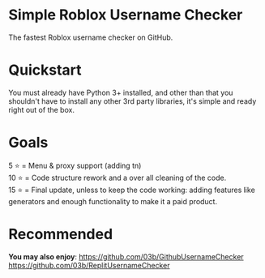 # Simple Roblox Username Checker
The fastest Roblox username checker on GitHub.
# Quickstart
You must already have Python 3+ installed, and other than that you shouldn't have to install any other 3rd party libraries, it's simple and ready right out of the box.
# Goals
5 ⭐ = Menu & proxy support (adding tn)\
10 ⭐ = Code structure rework and a over all cleaning of the code.\
15 ⭐ = Final update, unless to keep the code working: adding features like generators and enough functionality to make it a paid product.

# Recommended
**You may also enjoy**:
https://github.com/03b/GithubUsernameChecker
https://github.com/03b/ReplitUsernameChecker
